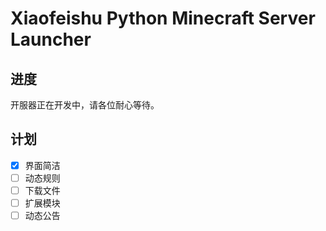 # Xiaofeishu Python Minecraft Server Launcher

## 进度
开服器正在开发中，请各位耐心等待。

## 计划
- [x] 界面简洁
- [ ] 动态规则
- [ ] 下载文件
- [ ] 扩展模块
- [ ] 动态公告